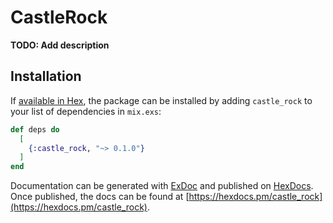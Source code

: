 # CastleRock

**TODO: Add description**

## Installation

If [available in Hex](https://hex.pm/docs/publish), the package can be installed
by adding `castle_rock` to your list of dependencies in `mix.exs`:

```elixir
def deps do
  [
    {:castle_rock, "~> 0.1.0"}
  ]
end
```

Documentation can be generated with [ExDoc](https://github.com/elixir-lang/ex_doc)
and published on [HexDocs](https://hexdocs.pm). Once published, the docs can
be found at [https://hexdocs.pm/castle_rock](https://hexdocs.pm/castle_rock).

